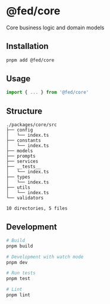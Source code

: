 # @fed/core

Core business logic and domain models

## Installation

```bash
pnpm add @fed/core
```

## Usage

```typescript
import { ... } from '@fed/core'
```

## Structure
```
./packages/core/src
├── config
│   └── index.ts
├── constants
│   └── index.ts
├── models
├── prompts
├── services
├── __tests__
│   └── index.ts
├── types
│   └── index.ts
├── utils
│   └── index.ts
└── validators

10 directories, 5 files
```

## Development

```bash
# Build
pnpm build

# Development with watch mode
pnpm dev

# Run tests
pnpm test

# Lint
pnpm lint
```
